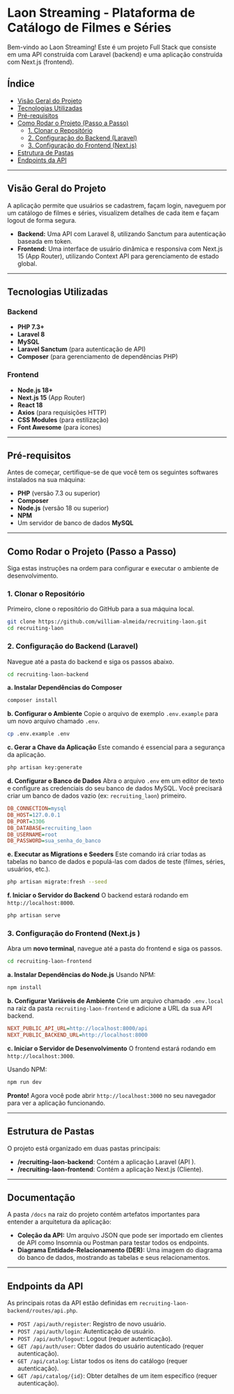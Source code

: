 # Laon Streaming - Plataforma de Catálogo de Filmes e Séries

Bem-vindo ao Laon Streaming! Este é um projeto Full Stack que consiste em uma API construída com Laravel (backend) e uma aplicação construída com Next.js (frontend).

## Índice

- [Visão Geral do Projeto](#visão-geral-do-projeto)
- [Tecnologias Utilizadas](#tecnologias-utilizadas)
- [Pré-requisitos](#pré-requisitos)
- [Como Rodar o Projeto (Passo a Passo)](#como-rodar-o-projeto-passo-a-passo)
  - [1. Clonar o Repositório](#1-clonar-o-repositório)
  - [2. Configuração do Backend (Laravel)](#2-configuração-do-backend-laravel)
  - [3. Configuração do Frontend (Next.js)](#3-configuração-do-frontend-nextjs)
- [Estrutura de Pastas](#estrutura-de-pastas)
- [Endpoints da API](#endpoints-da-api)

---

## Visão Geral do Projeto

A aplicação permite que usuários se cadastrem, façam login, naveguem por um catálogo de filmes e séries, visualizem detalhes de cada item e façam logout de forma segura.

- **Backend:** Uma API com Laravel 8, utilizando Sanctum para autenticação baseada em token.
- **Frontend:** Uma interface de usuário dinâmica e responsiva com Next.js 15 (App Router), utilizando Context API para gerenciamento de estado global.

---

## Tecnologias Utilizadas

### Backend
- **PHP 7.3+**
- **Laravel 8**
- **MySQL**
- **Laravel Sanctum** (para autenticação de API)
- **Composer** (para gerenciamento de dependências PHP)

### Frontend
- **Node.js 18+**
- **Next.js 15** (App Router)
- **React 18**
- **Axios** (para requisições HTTP)
- **CSS Modules** (para estilização)
- **Font Awesome** (para ícones)

---

## Pré-requisitos

Antes de começar, certifique-se de que você tem os seguintes softwares instalados na sua máquina:

- **PHP** (versão 7.3 ou superior)
- **Composer**
- **Node.js** (versão 18 ou superior)
- **NPM**
- Um servidor de banco de dados **MySQL**

---

## Como Rodar o Projeto (Passo a Passo)

Siga estas instruções na ordem para configurar e executar o ambiente de desenvolvimento.

### 1. Clonar o Repositório

Primeiro, clone o repositório do GitHub para a sua máquina local.

```bash
git clone https://github.com/william-almeida/recruiting-laon.git
cd recruiting-laon
```

### 2. Configuração do Backend (Laravel)

Navegue até a pasta do backend e siga os passos abaixo.

```bash
cd recruiting-laon-backend
```

**a. Instalar Dependências do Composer**
```bash
composer install
```

**b. Configurar o Ambiente**
Copie o arquivo de exemplo `.env.example` para um novo arquivo chamado `.env`.
```bash
cp .env.example .env
```

**c. Gerar a Chave da Aplicação**
Este comando é essencial para a segurança da aplicação.
```bash
php artisan key:generate
```

**d. Configurar o Banco de Dados**
Abra o arquivo `.env` em um editor de texto e configure as credenciais do seu banco de dados MySQL. Você precisará criar um banco de dados vazio (ex: `recruiting_laon`) primeiro.

```ini
DB_CONNECTION=mysql
DB_HOST=127.0.0.1
DB_PORT=3306
DB_DATABASE=recruiting_laon
DB_USERNAME=root
DB_PASSWORD=sua_senha_do_banco
```

**e. Executar as Migrations e Seeders**
Este comando irá criar todas as tabelas no banco de dados e populá-las com dados de teste (filmes, séries, usuários, etc.).

```bash
php artisan migrate:fresh --seed
```

**f. Iniciar o Servidor do Backend**
O backend estará rodando em `http://localhost:8000`.
```bash
php artisan serve
```

### 3. Configuração do Frontend (Next.js )

Abra um **novo terminal**, navegue até a pasta do frontend e siga os passos.

```bash
cd recruiting-laon-frontend
```

**a. Instalar Dependências do Node.js**
Usando NPM:
```bash
npm install
```

**b. Configurar Variáveis de Ambiente**
Crie um arquivo chamado `.env.local` na raiz da pasta `recruiting-laon-frontend` e adicione a URL da sua API backend.

```ini
NEXT_PUBLIC_API_URL=http://localhost:8000/api
NEXT_PUBLIC_BACKEND_URL=http://localhost:8000
```

**c. Iniciar o Servidor de Desenvolvimento**
O frontend estará rodando em `http://localhost:3000`.

Usando NPM:
```bash
npm run dev
```

**Pronto!** Agora você pode abrir `http://localhost:3000` no seu navegador para ver a aplicação funcionando.

---

## Estrutura de Pastas

O projeto está organizado em duas pastas principais:

- **/recruiting-laon-backend**: Contém a aplicação Laravel (API ).
- **/recruiting-laon-frontend**: Contém a aplicação Next.js (Cliente).

---

## Documentação

A pasta `/docs` na raiz do projeto contém artefatos importantes para entender a arquitetura da aplicação:

- **Coleção da API:** Um arquivo JSON que pode ser importado em clientes de API como Insomnia ou Postman para testar todos os endpoints.
- **Diagrama Entidade-Relacionamento (DER):** Uma imagem do diagrama do banco de dados, mostrando as tabelas e seus relacionamentos.

---

## Endpoints da API

As principais rotas da API estão definidas em `recruiting-laon-backend/routes/api.php`.

- `POST /api/auth/register`: Registro de novo usuário.
- `POST /api/auth/login`: Autenticação de usuário.
- `POST /api/auth/logout`: Logout (requer autenticação).
- `GET /api/auth/user`: Obter dados do usuário autenticado (requer autenticação).
- `GET /api/catalog`: Listar todos os itens do catálogo (requer autenticação).
- `GET /api/catalog/{id}`: Obter detalhes de um item específico (requer autenticação).
